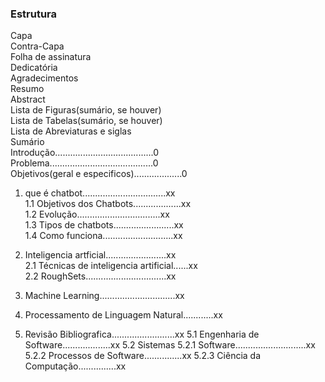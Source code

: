 ### Estrutura

Capa<br />
Contra-Capa<br />
Folha de assinatura<br />
Dedicatória<br />
Agradecimentos<br />
Resumo<br />
Abstract<br />
Lista de Figuras(sumário, se houver)<br />
Lista de Tabelas(sumário, se houver)<br />
Lista de Abreviaturas e siglas<br />
Sumário<br />
Introdução.......................................0<br />
Problema.........................................0<br />
Objetivos(geral e especificos)...................0<br />
 
1. que é chatbot.................................xx<br />
    1.1 Objetivos dos Chatbots...................xx<br />
    1.2 Evolução.................................xx<br />
    1.3 Tipos de chatbots........................xx<br />
    1.4 Como funciona............................xx<br />

2. Inteligencia artficial........................xx<br />
    2.1 Técnicas de inteligencia artificial......xx<br />
    2.2 RoughSets................................xx<br />

3. Machine Learning..............................xx<br />

4. Processamento de Linguagem Natural............xx<br />

5. Revisão Bibliografica.........................xx
    5.1 Engenharia de Software...................xx
    5.2 Sistemas
       5.2.1 Software............................xx
       5.2.2 Processos de Software...............xx
       5.2.3 Ciência da Computação...............xx

